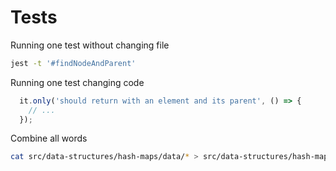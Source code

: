 

# Tests

Running one test without changing file

```sh
jest -t '#findNodeAndParent'
```

Running one test changing code

```js
  it.only('should return with an element and its parent', () => {
    // ...
  });
```

Combine all words
```sh
cat src/data-structures/hash-maps/data/* > src/data-structures/hash-maps/data/00-combined.txt
```
